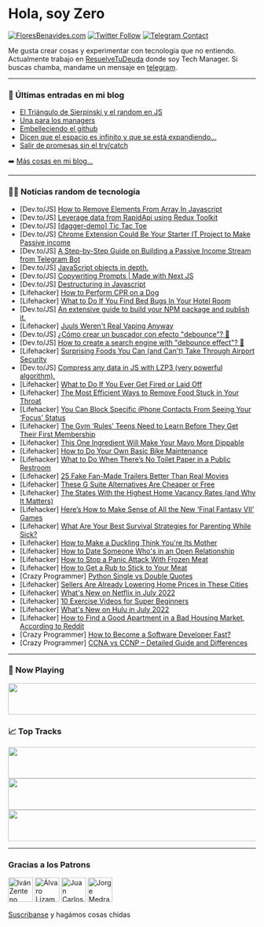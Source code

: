 # Hola, soy Zero

[![FloresBenavides.com](https://img.shields.io/website?down_message=oops&label=MiBlog&style=for-the-badge&up_message=online&url=https%3A%2F%2Ffloresbenavides.com)](https://floresbenavides.com) [![Twitter Follow](https://img.shields.io/twitter/follow/ZeroDragon?color=%231DA1F2&label=Follow&logo=twitter&logoColor=ffffff&style=for-the-badge)](https://twitter.com/zerodragon) [![Telegram Contact](https://img.shields.io/badge/escr%C3%ADbeme-ZeroDragon-%2326A5E4?style=for-the-badge&logo=telegram)](https://t.me/zerodragon)

Me gusta crear cosas y experimentar con tecnología que no entiendo.
Actualmente trabajo en [ResuelveTuDeuda](http://github.com/resuelve) donde soy Tech Manager.
Si buscas chamba, mandame un mensaje en [telegram](https://t.me/zerodragon).

---

### 📕 Últimas entradas en mi blog
<!-- BLOG-POST-LIST:START -->
- [El Triángulo de Sierpinski y el random en JS](https://floresbenavides.com/el-triangulo-de-sierpinski-y-el-random-en-js/)
- [Una para los managers](https://floresbenavides.com/una-para-los-managers/)
- [Embelleciendo el github](https://floresbenavides.com/embelleciendo-el-github/)
- [Dicen que el espacio es infinito y que se está expandiendo…](https://floresbenavides.com/dicen-que-el-espacio-es-infinito-y-que-se-esta-expandiendo/)
- [Salir de promesas sin el try/catch](https://floresbenavides.com/salir-de-promesas-sin-el-try-catch/)
<!-- BLOG-POST-LIST:END -->

➡️ [Más cosas en mi blog...](https://floresbenavides.com)

---

### 👨‍💻 Noticias random de tecnología
<!-- TECH-POSTS:START -->
- [Dev.to/JS] [How to Remove Elements From Array In Javascript](https://dev.to/techsolutionstuff/how-to-remove-elements-from-array-in-javascript-1d8d)
- [Dev.to/JS] [Leverage data from RapidApi using Redux Toolkit](https://dev.to/asayerio_techblog/leverage-data-from-rapidapi-using-redux-toolkit-1emo)
- [Dev.to/JS] [[dagger-demo] Tic Tac Toe](https://dev.to/dagger8224/dagger-demo-tic-tac-toe-1pf8)
- [Dev.to/JS] [Chrome Extension Could Be Your Starter IT Project to Make Passive income](https://dev.to/caopengau/chrome-extension-could-be-your-starter-it-project-to-make-passive-income-3ico)
- [Dev.to/JS] [A Step-by-Step Guide on Building a Passive Income Stream from Telegram Bot](https://dev.to/caopengau/a-step-by-step-guide-on-building-a-passive-income-stream-from-telegram-bot-3kcj)
- [Dev.to/JS] [JavaScript objects in depth.](https://dev.to/aamchora/javascript-objects-in-depth-5g71)
- [Dev.to/JS] [Copywriting Prompts | Made with Next JS](https://dev.to/madewithjavascript/copywriting-prompts-made-with-next-js-4gpf)
- [Dev.to/JS] [Destructuring in Javascript](https://dev.to/deepachaurasia1/destructuring-in-javascript-2p8a)
- [Lifehacker] [How to Perform CPR on a Dog](https://lifehacker.com/how-to-perform-cpr-on-a-dog-1849101317)
- [Lifehacker] [What to Do If You Find Bed Bugs In Your Hotel Room](https://lifehacker.com/what-to-do-if-you-find-bed-bugs-in-your-hotel-room-1849101627)
- [Dev.to/JS] [An extensive guide to build your NPM package and publish it.](https://dev.to/shreyazz/an-extensive-guide-to-building-your-npm-package-and-publishing-it-29k3)
- [Lifehacker] [Juuls Weren&#39;t Real Vaping Anyway](https://lifehacker.com/juuls-werent-real-vaping-anyway-1849101683)
- [Dev.to/JS] [¿Cómo crear un buscador con efecto &quot;debounce&quot;? 🔎](https://dev.to/franklin030601/como-crear-un-buscador-con-efecto-debounce-4jcp)
- [Dev.to/JS] [How to create a search engine with &quot;debounce effect&quot;? 🔎](https://dev.to/franklin030601/how-to-create-a-search-engine-with-debounce-effect-4hef)
- [Lifehacker] [Surprising Foods You Can &lpar;and Can&#39;t&rpar; Take Through Airport Security](https://lifehacker.com/surprising-foods-you-can-and-cant-take-through-airpor-1849099435)
- [Dev.to/JS] [Compress any data in JS with LZP3 &lpar;very powerful algorithm&rpar;.](https://dev.to/vipertechofficial/compress-any-data-in-js-with-lzp3-very-powerful-algorithm-2a0j)
- [Lifehacker] [What to Do If You Ever Get Fired or Laid Off](https://lifehacker.com/what-to-do-if-you-ever-get-fired-or-laid-off-1849101305)
- [Lifehacker] [The Most Efficient Ways to Remove Food Stuck in Your Throat](https://lifehacker.com/the-most-efficient-ways-to-remove-food-stuck-in-your-th-1849099666)
- [Lifehacker] [You Can Block Specific iPhone Contacts From Seeing Your ‘Focus’ Status](https://lifehacker.com/you-can-block-specific-iphone-contacts-from-seeing-your-1849099491)
- [Lifehacker] [The Gym ‘Rules’ Teens Need to Learn Before They Get Their First Membership](https://lifehacker.com/the-gym-rules-teens-need-to-learn-before-they-get-the-1849095197)
- [Lifehacker] [This One Ingredient Will Make Your Mayo More Dippable](https://lifehacker.com/this-one-ingredient-will-make-your-mayo-more-dippable-1849100379)
- [Lifehacker] [How to Do Your Own Basic Bike Maintenance](https://lifehacker.com/how-to-do-your-own-basic-bike-maintenance-1849097471)
- [Lifehacker] [What to Do When There’s No Toilet Paper in a Public Restroom](https://lifehacker.com/what-to-do-when-there-s-no-toilet-paper-in-a-public-res-1849098841)
- [Lifehacker] [25 Fake Fan-Made Trailers Better Than Real Movies](https://lifehacker.com/25-fake-fan-made-trailers-better-than-real-movies-1849093910)
- [Lifehacker] [These G Suite Alternatives Are Cheaper or Free](https://lifehacker.com/these-g-suite-alternatives-are-cheaper-or-free-1849097965)
- [Lifehacker] [The States With the Highest Home Vacancy Rates &lpar;and Why It Matters&rpar;](https://lifehacker.com/the-states-with-the-highest-home-vacancy-rates-and-why-1849097184)
- [Lifehacker] [Here’s How to Make Sense of All the New ‘Final Fantasy VII’ Games](https://lifehacker.com/here-s-how-to-make-sense-of-all-the-new-final-fantasy-1849095769)
- [Lifehacker] [What Are Your Best Survival Strategies for Parenting While Sick?](https://lifehacker.com/what-are-your-best-survival-strategies-for-parenting-wh-1849096020)
- [Lifehacker] [How to Make a Duckling Think You&#39;re Its Mother](https://lifehacker.com/how-to-make-a-duckling-think-youre-its-mother-1849095859)
- [Lifehacker] [How to Date Someone Who&#39;s in an Open Relationship](https://lifehacker.com/how-to-date-someone-whos-in-an-open-relationship-1849095029)
- [Lifehacker] [How to Stop a Panic Attack With Frozen Meat](https://lifehacker.com/how-to-stop-a-panic-attack-with-frozen-meat-1849094302)
- [Lifehacker] [How to Get a Rub to Stick to Your Meat](https://lifehacker.com/how-to-get-a-rub-to-stick-to-your-meat-1849096219)
- [Crazy Programmer] [Python Single vs Double Quotes](https://www.thecrazyprogrammer.com/2022/06/python-single-vs-double-quotes.html)
- [Lifehacker] [Sellers Are Already Lowering Home Prices in These Cities](https://lifehacker.com/sellers-are-already-lowering-home-prices-in-these-citie-1849094355)
- [Lifehacker] [What&#39;s New on Netflix in July 2022](https://lifehacker.com/whats-new-on-netflix-in-july-2022-1849095434)
- [Lifehacker] [10 Exercise Videos for Super Beginners](https://lifehacker.com/10-exercise-videos-for-super-beginners-1849094703)
- [Lifehacker] [What&#39;s New on Hulu in July 2022](https://lifehacker.com/whats-new-on-hulu-in-july-2022-1849095278)
- [Lifehacker] [How to Find a Good Apartment in a Bad Housing Market, According to Reddit](https://lifehacker.com/how-to-find-a-good-apartment-in-a-bad-housing-market-a-1849094224)
- [Crazy Programmer] [How to Become a Software Developer Fast?](https://www.thecrazyprogrammer.com/2022/06/how-to-become-a-software-developer-fast.html)
- [Crazy Programmer] [CCNA vs CCNP – Detailed Guide and Differences](https://www.thecrazyprogrammer.com/2022/06/ccna-vs-ccnp.html)<!-- TECH-POSTS:END -->

---

### 🎵 Now Playing
<a href="https://spotify-now-playing-dun.vercel.app/now-playing?open"><img src="https://spotify-now-playing-dun.vercel.app/now-playing" width="540" height="64"></a>

### 📈 Top Tracks
<a href="https://spotify-now-playing-dun.vercel.app/top-tracks?i=1&open"><img src="https://spotify-now-playing-dun.vercel.app/top-tracks?i=1" width="540" height="64"></a>
<a href="https://spotify-now-playing-dun.vercel.app/top-tracks?i=2&open"><img src="https://spotify-now-playing-dun.vercel.app/top-tracks?i=2" width="540" height="64"></a>
<a href="https://spotify-now-playing-dun.vercel.app/top-tracks?i=3&open"><img src="https://spotify-now-playing-dun.vercel.app/top-tracks?i=3" width="540" height="64"></a>

---

### Gracias a los Patrons
[<img src="https://avatars.githubusercontent.com/u/243380?v=4" alt="Iván Zenteno" width="50px">](https://github.com/k001) [<img src="https://avatars.githubusercontent.com/u/19955639?v=4" alt="Álvaro Lizama" width="50px">](https://github.com/alvarolizama) [<img src="https://avatars.githubusercontent.com/u/2718753?v=4" alt="Juan Carlos Ruiz" width="50px">](https://github.com/JuanCrg90) [<img src="https://avatars.githubusercontent.com/u/37025?v=4" alt="Jorge Medrano" width="50px">](https://github.com/h1pp1e) 

[Suscríbanse](https://www.patreon.com/zerodragon) y hagámos cosas chidas
